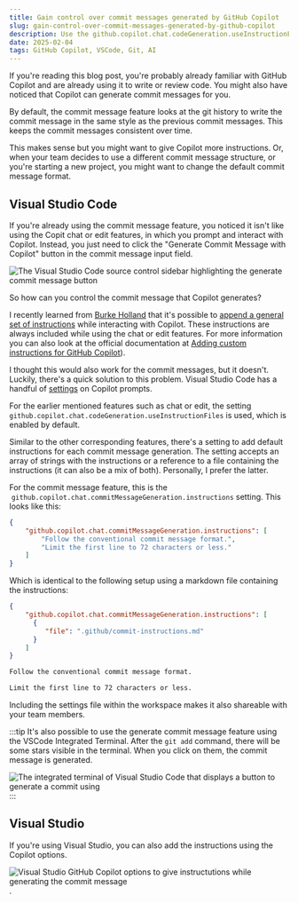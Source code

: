 ```yaml
---
title: Gain control over commit messages generated by GitHub Copilot
slug: gain-control-over-commit-messages-generated-by-github-copilot
description: Use the github.copilot.chat.codeGeneration.useInstructionFiles setting in Visual Studio Code to automatically add instructions to the commit messages generated by GitHub Copilot.
date: 2025-02-04
tags: GitHub Copilot, VSCode, Git, AI
---
```


If you're reading this blog post, you're probably already familiar with GitHub Copilot and are already using it to write or review code.
You might also have noticed that Copilot can generate commit messages for you.

By default, the commit message feature looks at the git history to write the commit message in the same style as the previous commit messages.
This keeps the commit messages consistent over time.

This makes sense but you might want to give Copilot more instructions.
Or, when your team decides to use a different commit message structure, or you're starting a new project, you might want to change the default commit message format.

## Visual Studio Code

If you're already using the commit message feature, you noticed it isn't like using the Copit chat or edit features, in which you prompt and interact with Copilot.
Instead, you just need to click the "Generate Commit Message with Copilot" button in the commit message input field.

![The Visual Studio Code source control sidebar highlighting the generate commit message button](./images/image0.png)

So how can you control the commit message that Copilot generates?

I recently learned from [Burke Holland](https://twitter.com/burkeholland) that it's possible to [append a general set of instructions](https://burkeholland.github.io/posts/essential-custom-instructions/) while interacting with Copilot. These instructions are always included while using the chat or edit features. For more information you can also look at the official documentation at [Adding custom instructions for GitHub Copilot](https://docs.github.com/en/copilot/customizing-copilot/adding-custom-instructions-for-github-copilot#enabling-or-disabling-custom-instructions)).

I thought this would also work for the commit messages, but it doesn't.
Luckily, there's a quick solution to this problem.
Visual Studio Code has a handful of [settings](https://code.visualstudio.com/docs/copilot/copilot-customization#_settings) on Copilot prompts.

For the earlier mentioned features such as chat or edit, the setting `github.copilot.chat.codeGeneration.useInstructionFiles` is used, which is enabled by default.

Similar to the other corresponding features, there's a setting to add default instructions for each commit message generation.
The setting accepts an array of strings with the instructions or a reference to a file containing the instructions (it can also be a mix of both).
Personally, I prefer the latter.

For the commit message feature, this is the  `github.copilot.chat.commitMessageGeneration.instructions` setting.
This looks like this:

```json:.vscode/settings.json
{
    "github.copilot.chat.commitMessageGeneration.instructions": [
        "Follow the conventional commit message format.",
        "Limit the first line to 72 characters or less."
    ]
}
```

Which is identical to the following setup using a markdown file containing the instructions:

```json:.vscode/settings.json
{
    "github.copilot.chat.commitMessageGeneration.instructions": [
      {
         "file": ".github/commit-instructions.md"
      }
    ]
}
```

```md:./github/commit-instructions.md
Follow the conventional commit message format.

Limit the first line to 72 characters or less.
```

Including the settings file within the workspace makes it also shareable with your team members.

:::tip
It's also possible to use the generate commit message feature using the VSCode Integrated Terminal.
After the `git add` command, there will be some stars visible in the terminal.
When you click on them, the commit message is generated.

![The integrated terminal of Visual Studio Code that displays a button to generate a commit using](./images/image1.png)
:::

## Visual Studio

If you're using Visual Studio, you can also add the instructions using the Copilot options.

![Visual Studio GitHub Copilot options to give instructutions while generating the commit message](./images/image2.png).

